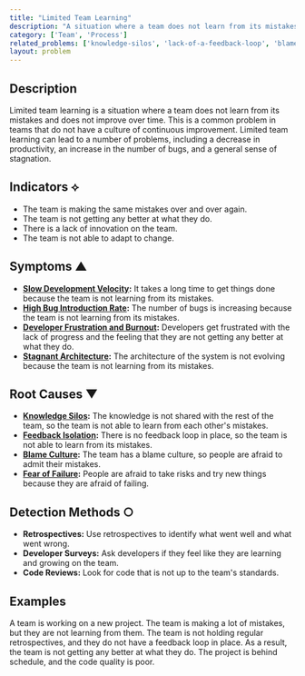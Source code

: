 ```yaml
---
title: "Limited Team Learning"
description: "A situation where a team does not learn from its mistakes and does not improve over time."
category: ['Team', 'Process']
related_problems: ['knowledge-silos', 'lack-of-a-feedback-loop', 'blame-culture']
layout: problem
---
```


## Description
Limited team learning is a situation where a team does not learn from its mistakes and does not improve over time. This is a common problem in teams that do not have a culture of continuous improvement. Limited team learning can lead to a number of problems, including a decrease in productivity, an increase in the number of bugs, and a general sense of stagnation.

## Indicators ⟡
- The team is making the same mistakes over and over again.
- The team is not getting any better at what they do.
- There is a lack of innovation on the team.
- The team is not able to adapt to change.

## Symptoms ▲
- **[Slow Development Velocity](slow-development-velocity.md):** It takes a long time to get things done because the team is not learning from its mistakes.
- **[High Bug Introduction Rate](high-bug-introduction-rate.md):** The number of bugs is increasing because the team is not learning from its mistakes.
- **[Developer Frustration and Burnout](developer-frustration-and-burnout.md):** Developers get frustrated with the lack of progress and the feeling that they are not getting any better at what they do.
- **[Stagnant Architecture](stagnant-architecture.md):** The architecture of the system is not evolving because the team is not learning from its mistakes.

## Root Causes ▼
- **[Knowledge Silos](knowledge-silos.md):** The knowledge is not shared with the rest of the team, so the team is not able to learn from each other's mistakes.
- **[Feedback Isolation](feedback-isolation.md):** There is no feedback loop in place, so the team is not able to learn from its mistakes.
- **[Blame Culture](blame-culture.md):** The team has a blame culture, so people are afraid to admit their mistakes.
- **[Fear of Failure](fear-of-failure.md):** People are afraid to take risks and try new things because they are afraid of failing.

## Detection Methods ○
- **Retrospectives:** Use retrospectives to identify what went well and what went wrong.
- **Developer Surveys:** Ask developers if they feel like they are learning and growing on the team.
- **Code Reviews:** Look for code that is not up to the team's standards.

## Examples
A team is working on a new project. The team is making a lot of mistakes, but they are not learning from them. The team is not holding regular retrospectives, and they do not have a feedback loop in place. As a result, the team is not getting any better at what they do. The project is behind schedule, and the code quality is poor.
